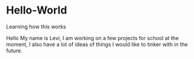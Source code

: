 # Hello-World
Learning how this works 

Hello 
My name is Levi, I am working on a few projects for school at the moment, I also have a lot of ideas of things I would like to tinker with in the future. 
